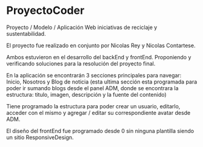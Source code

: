 # ProyectoCoder

Proyecto / Modelo / Aplicación Web iniciativas de reciclaje y sustentabilidad.

El proyecto fue realizado en conjunto por Nicolas Rey y Nicolas Contartese. 

Ambos estuvieron en el desarrollo del backEnd y frontEnd. Proponiendo y verificando soluciones para la resolución del proyecto final.

En la aplicación se encontrarán 3 secciones principales para navegar: Inicio, Nosotros y Blog de noticia (esta ultima sección esta programada para poder ir sumando blogs desde el panel ADM, donde se encontrara la estructura: titulo, imagen, descripción y la fuente del contenido)

Tiene programado la estructura para poder crear un usuario, editarlo, acceder con el mismo y agregar / editar su correspondiente avatar desde ADM.

El diseño del frontEnd fue programado desde 0 sin ninguna plantilla siendo un sitio ResponsiveDesign.



